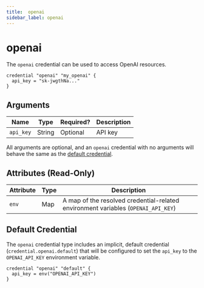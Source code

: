```yaml
---
title:  openai
sidebar_label: openai
---
```


# openai

The `openai` credential can be used to access OpenAI resources.

```hcl
credential "openai" "my_openai" {
  api_key = "sk-jwgthNa..."
}
```

## Arguments

| Name            | Type    | Required?| Description
|-----------------|---------|----------|-------------------
| `api_key`       |  String | Optional | API key

All arguments are optional, and an `openai` credential with no arguments will behave the same as the [default credential](#default-credential).

## Attributes (Read-Only)

| Attribute       | Type    | Description
|-----------------|---------|-----------------
| `env`           | Map     | A map of the resolved credential-related environment variables (`OPENAI_API_KEY`)

## Default Credential

The `openai` credential type includes an implicit, default credential (`credential.openai.default`) that will be configured to set the `api_key` to the `OPENAI_API_KEY` environment variable.

```hcl
credential "openai" "default" {
  api_key = env("OPENAI_API_KEY")
}
```
